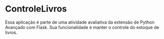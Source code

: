 # ControleLivros
Essa aplicação é parte de uma atividade avaliativa da extensão de Python Avançado com Flask. Sua funcionalidade é manter o controle do estoque de livros.
